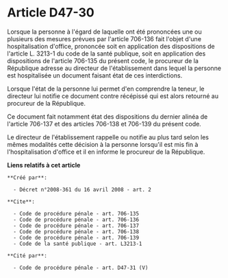 # Article D47-30

Lorsque la personne à l'égard de laquelle ont été prononcées une ou plusieurs des mesures prévues par l'article 706-136 fait
l'objet d'une hospitalisation d'office, prononcée soit en application des dispositions de l'article L. 3213-1 du code de la
santé publique, soit en application des dispositions de l'article 706-135 du présent code, le procureur de la République
adresse au directeur de l'établissement dans lequel la personne est hospitalisée un document faisant état de ces
interdictions. 

Lorsque l'état de la personne lui permet d'en comprendre la teneur, le directeur lui notifie ce document contre récépissé qui
est alors retourné au procureur de la République. 

Ce document fait notamment état des dispositions du dernier alinéa de l'article 706-137 et des articles 706-138 et 706-139 du
présent code. 

Le directeur de l'établissement rappelle ou notifie au plus tard selon les mêmes modalités cette décision à la personne
lorsqu'il est mis fin à l'hospitalisation d'office et il en informe le procureur de la République.

**Liens relatifs à cet article**

	**Créé par**:

	  - Décret n°2008-361 du 16 avril 2008 - art. 2

	**Cite**:

	  - Code de procédure pénale - art. 706-135
	  - Code de procédure pénale - art. 706-136
	  - Code de procédure pénale - art. 706-137
	  - Code de procédure pénale - art. 706-138
	  - Code de procédure pénale - art. 706-139
	  - Code de la santé publique - art. L3213-1

	**Cité par**:

	  - Code de procédure pénale - art. D47-31 (V)
